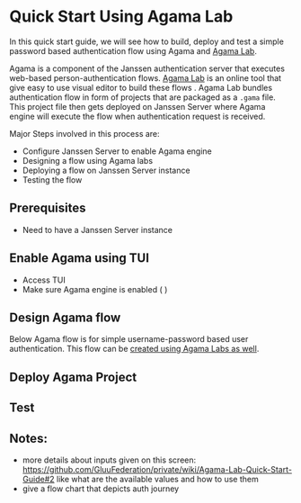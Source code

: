 # Quick Start Using Agama Lab

In this quick start guide, we will see how to build, deploy and test a simple password based authentication flow using
Agama and [Agama Lab](https://cloud.gluu.org/agama-lab). 

Agama is a component of the Janssen authentication server that executes web-based person-authentication flows. 
[Agama Lab](https://cloud.gluu.org/agama-lab) is an online tool that give easy to use visual editor to build these flows
. Agama Lab bundles authentication flow in form of projects that are packaged as a `.gama` file. This project file then
gets deployed on Janssen Server where Agama engine will execute the flow when authentication request is received.

Major Steps involved in this process are:
- Configure Janssen Server to enable Agama engine
- Designing a flow using Agama labs
- Deploying a flow on Janssen Server instance
- Testing the flow

## Prerequisites

- Need to have a Janssen Server instance

## Enable Agama using TUI

- Access TUI
- Make sure Agama engine is enabled ( )

## Design Agama flow

Below Agama flow is for simple username-password based user authentication. This flow can be [created using Agama Labs
as well]().

## Deploy Agama Project

## Test


## Notes:

- more details about inputs given on this screen: https://github.com/GluuFederation/private/wiki/Agama-Lab-Quick-Start-Guide#2
  like what are the available values and how to use them
- give a flow chart that depicts auth journey